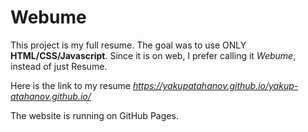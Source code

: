 # Webume

This project is my full resume. The goal was to use ONLY <b>HTML/CSS/Javascript</b>. Since it is on web, I prefer calling it <i>Webume</i>, instead of just Resume.

Here is the link to my resume <i>https://yakupatahanov.github.io/yakup-atahanov.github.io/</i>

The website is running on GitHub Pages.
